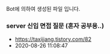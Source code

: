 Bot에 의하여 생성된 파일 입니다. 
### server 신입 면접 질문 (혼자 공부용..) 
- https://taxijjang.tistory.com/82 
- 2020-08-26 11:08:47 

